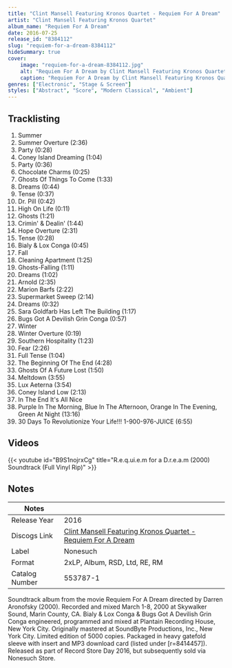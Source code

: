 ```yaml
---
title: "Clint Mansell Featuring Kronos Quartet - Requiem For A Dream"
artist: "Clint Mansell Featuring Kronos Quartet"
album_name: "Requiem For A Dream"
date: 2016-07-25
release_id: "8384112"
slug: "requiem-for-a-dream-8384112"
hideSummary: true
cover:
    image: "requiem-for-a-dream-8384112.jpg"
    alt: "Requiem For A Dream by Clint Mansell Featuring Kronos Quartet"
    caption: "Requiem For A Dream by Clint Mansell Featuring Kronos Quartet"
genres: ["Electronic", "Stage & Screen"]
styles: ["Abstract", "Score", "Modern Classical", "Ambient"]
---
```


## Tracklisting
1. Summer
2. Summer Overture (2:36)
3. Party (0:28)
4. Coney Island Dreaming (1:04)
5. Party (0:36)
6. Chocolate Charms (0:25)
7. Ghosts Of Things To Come (1:33)
8. Dreams (0:44)
9. Tense (0:37)
10. Dr. Pill (0:42)
11. High On Life (0:11)
12. Ghosts (1:21)
13. Crimin' & Dealin' (1:44)
14. Hope Overture (2:31)
15. Tense (0:28)
16. Bialy & Lox Conga (0:45)
17. Fall
18. Cleaning Apartment (1:25)
19. Ghosts-Falling (1:11)
20. Dreams (1:02)
21. Arnold (2:35)
22. Marion Barfs (2:22)
23. Supermarket Sweep (2:14)
24. Dreams (0:32)
25. Sara Goldfarb Has Left The Building (1:17)
26. Bugs Got A Devilish Grin Conga (0:57)
27. Winter
28. Winter Overture (0:19)
29. Southern Hospitality (1:23)
30. Fear (2:26)
31. Full Tense (1:04)
32. The Beginning Of The End (4:28)
33. Ghosts Of A Future Lost (1:50)
34. Meltdown (3:55)
35. Lux Aeterna (3:54)
36. Coney Island Low (2:13)
37. In The End It's All Nice
38. Purple In The Morning, Blue In The Afternoon, Orange In The Evening, Green At Night (13:16)
39. 30 Days To Revolutionize Your Life!!! 1-900-976-JUICE (6:55)

## Videos
{{< youtube id="B9S1nojrxCg" title="R.e.q.ui.e.m for a D.r.e.a.m (2000) Soundtrack (Full Vinyl Rip)" >}}


## Notes

| Notes          |             |
| ---------------| ----------- |
| Release Year   | 2016 |
| Discogs Link   | [Clint Mansell Featuring Kronos Quartet - Requiem For A Dream](https://www.discogs.com/release/8384112-Clint-Mansell-Featuring-Kronos-Quartet-Requiem-For-A-Dream) |
| Label          | Nonesuch |
| Format         | 2xLP, Album, RSD, Ltd, RE, RM |
| Catalog Number | 553787-1 |

Soundtrack album from the movie Requiem For A Dream directed by Darren Aronofsky (2000). Recorded and mixed March 1-8, 2000 at Skywalker Sound, Marin County, CA.  Bialy & Lox Conga & Bugs Got A Devilish Grin Conga engineered, programmed and mixed at Plantain Recording House, New York City.  Originally mastered at SoundByte Productions, Inc., New York City.  Limited edition of 5000 copies. Packaged in heavy gatefold sleeve with insert and MP3 download card (listed under [r=8414457]).  Released as part of Record Store Day 2016, but subsequently sold via Nonesuch Store.

